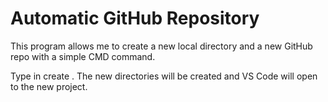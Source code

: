 # Automatic GitHub Repository

This program allows me to create a new local directory and a new GitHub repo with a simple CMD command.

Type in create <filename>. The new directories will be created and VS Code will open to the new project.